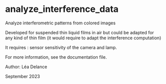 # analyze_interference_data
Analyze interferometric patterns from colored images

Developed for suspended thin liquid films in air but could be adapted for any kind of thin film (it would require to adapt the interference computation)

It requires : sensor sensitivity of the camera and lamp.

For more information, see the documentation file.

Author: Léa Delance 

September 2023
